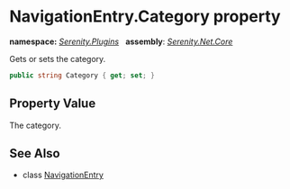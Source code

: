 # NavigationEntry.Category property
**namespace:** *[Serenity.Plugins](../../README.md#serenity.plugins-namespace)*   **assembly**: *[Serenity.Net.Core](../../README.md)*

Gets or sets the category.

```csharp
public string Category { get; set; }
```

## Property Value

The category.

## See Also

* class [NavigationEntry](../NavigationEntry.md)